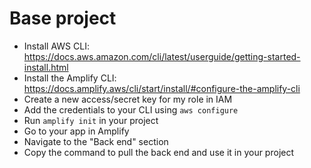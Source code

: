 # Base project

- Install AWS CLI: https://docs.aws.amazon.com/cli/latest/userguide/getting-started-install.html
- Install the Amplify CLI: https://docs.amplify.aws/cli/start/install/#configure-the-amplify-cli
- Create a new access/secret key for my role in IAM
- Add the credentials to your CLI using `aws configure`
- Run `amplify init` in your project
- Go to your app in Amplify
- Navigate to the "Back end" section
- Copy the command to pull the back end and use it in your project
